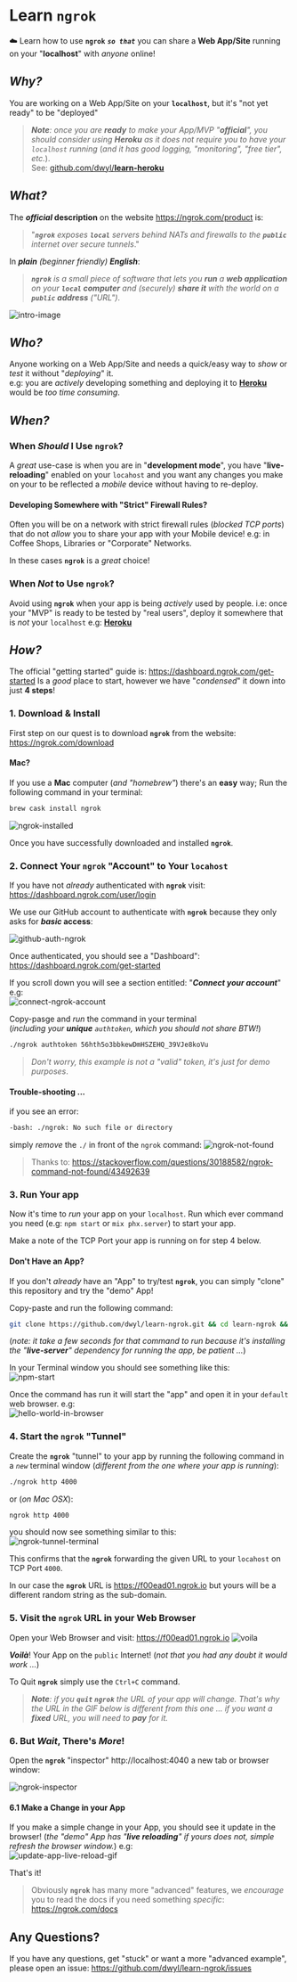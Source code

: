# Learn `ngrok`

:cloud: Learn how to use **`ngrok`**
***`so that`*** you can share
a **Web App/Site** running on your "**localhost**"
with _anyone_ online!

## _Why?_

You are working on a Web App/Site on your **`localhost`**,
but it's "not yet ready" to be "deployed"

> _**Note**: once you are **ready**
to make your App/MVP "**official**",
you should consider using **Heroku**
as it does not require you to have your `localhost` running_
(_and it has good logging, "monitoring", "free tier", etc._). <br />
See:
[github.com/dwyl/**learn-heroku**](https://github.com/dwyl/learn-heroku)


## _What?_

The **_official_ description**
on the website https://ngrok.com/product is:

> "_**`ngrok`** exposes **`local`** servers behind NATs and firewalls
to the **`public`** internet over secure tunnels_."

In _**plain** (beginner friendly) **English**_:

> _**`ngrok`** is a small piece of software
that lets you **run** a **web application** <br />
on your **`local` computer**
and (securely) **share it** with the world
on a **`public` address** ("URL")_.

![intro-image](https://user-images.githubusercontent.com/194400/37253733-66c637dc-252d-11e8-9083-84a553ba9d24.png)

## _Who?_

Anyone working on a Web App/Site
and needs a quick/easy way to _show_ or _test_ it
without "_deploying_" it. <br >
e.g: you are _actively_ developing something
and deploying it to
[**Heroku**](https://github.com/dwyl/learn-heroku)
would be _too time consuming_.


## _When?_

### When _Should_ I Use **`ngrok`**?

A _great_ use-case is when you are in "**development mode**",
you have "**live-reloading**" enabled on your `locahost`
and you want any changes you make on your to be reflected
a _mobile_ device without having to re-deploy.

#### Developing Somewhere with "Strict" Firewall Rules?

Often you will be on a network with strict firewall rules
(_blocked TCP ports_)
that do not _allow_ you to share your app with your Mobile device!
e.g: in Coffee Shops, Libraries or "Corporate" Networks.

In these cases **`ngrok`** is a _great_ choice!

### When _Not_ to Use **`ngrok`**?

Avoid using **`ngrok`** when your app
is being _actively_ used by people.
i.e: once your "MVP" is ready to be tested by "real users",
deploy it somewhere that is _not_ your `localhost`
e.g: [**Heroku**](https://github.com/dwyl/learn-heroku)


## _How?_

The official "getting started" guide is:
https://dashboard.ngrok.com/get-started
Is a _good_ place to start, however we have "_condensed_"
it down into just **4 steps**!

### 1. Download & Install

First step on our quest is to download **`ngrok`** from the website:
https://ngrok.com/download

#### Mac?

If you use a **Mac** computer (_and "homebrew"_)
there's an **easy** way;
Run the following command in your terminal:
```sh
brew cask install ngrok
```
![ngrok-installed](https://user-images.githubusercontent.com/194400/37255696-e7901170-2547-11e8-9086-047db238ee7c.png)


Once you have successfully downloaded and installed **`ngrok`**.




### 2. Connect Your **`ngrok`** "Account" to Your `locahost`

If you have not _already_ authenticated with **`ngrok`**
visit: https://dashboard.ngrok.com/user/login

We use our GitHub account to authenticate with **`ngrok`**
because they only asks for **_basic_ access**:

![github-auth-ngrok](https://user-images.githubusercontent.com/194400/37255798-8d2f9442-2549-11e8-9c6e-ee4cf7af4d86.png)

Once authenticated, you should see a "Dashboard":
https://dashboard.ngrok.com/get-started

If you scroll down you will see a section entitled:
"***Connect your account***"
e.g: <br />
![connect-ngrok-account](https://user-images.githubusercontent.com/194400/37255883-db2b06c6-254a-11e8-8fa2-96f99d07a65e.png)

Copy-pasge and _run_ the command in your terminal <br />
(_including your **unique** `authtoken`,
  which you should not share BTW!_)
```sh
./ngrok authtoken 56hth5o3bbkewDmHSZEHQ_39VJe8koVu
```
> _Don't worry, this example is not a "valid" token,
it's just for demo purposes_.

#### Trouble-shooting  ...

if you see an error:
```sh
-bash: ./ngrok: No such file or directory
```
simply _remove_ the `./` in front of the `ngrok` command:
![ngrok-not-found](https://user-images.githubusercontent.com/194400/37256103-20cbea26-254e-11e8-93f6-14bd79c53721.png)
> Thanks to: https://stackoverflow.com/questions/30188582/ngrok-command-not-found/43492639


### 3. Run Your app

Now it's time to _run_ your app on your `localhost`.
Run which ever command you need (e.g: `npm start` or `mix phx.server`)
to start your app.

Make a note of the TCP Port your app is running on for step 4 below.

#### Don't Have an App?

If you don't _already_ have an "App" to try/test **`ngrok`**,
you can simply "clone" this repository and try the "demo" App!

Copy-paste and run the following command:

```sh
git clone https://github.com/dwyl/learn-ngrok.git && cd learn-ngrok && npm install
```
(_note: it take a few seconds for that command
  to run because it's installing
the "**live-server**" dependency for running the app, be patient ..._)

In your Terminal window you should see something like this:<br />
![npm-start](https://user-images.githubusercontent.com/194400/37256155-b66becde-254e-11e8-8170-e7b6545ef727.png)

Once the command has run it will start the "app"
and open it in your `default` web browser. e.g: <br />
![hello-world-in-browser](https://user-images.githubusercontent.com/194400/37256135-7652625e-254e-11e8-823a-a59ac7c0f128.png)

### 4. Start the **`ngrok`** "Tunnel"

Create the **`ngrok`** "tunnel" to your app
by running the following command
in a _`new`_ terminal window
(_different from the one where your app is running_):
```sh
./ngrok http 4000
```
or (_on Mac OSX_):
```sh
ngrok http 4000
```
you should now see something similar to this: <br />
![ngrok-tunnel-terminal](https://user-images.githubusercontent.com/194400/37256183-2392fa1e-254f-11e8-8a78-40b8c5664819.png)

This confirms that the **`ngrok`** forwarding the given URL
to your `locahost` on TCP Port `4000`.

In our case the **`ngrok`** URL is https://f00ead01.ngrok.io
but yours will be a different random string as the sub-domain.


### 5. Visit the `ngrok` URL in your Web Browser

Open your Web Browser and visit: https://f00ead01.ngrok.io
![voila](https://user-images.githubusercontent.com/194400/37256874-92fad422-2558-11e8-934f-be6e6efcd547.png)


***Voilà***! Your App on the `public` Internet!
(_not that you had any doubt it would work ..._) <br />

To Quit **`ngrok`** simply use the `Ctrl+C` command.

> _**Note**: if you **`quit` `ngrok`**
the URL of your app will change.
That's why the URL in the GIF below
is different from this one ...
if you want a **fixed** URL,
you will need to **pay** for it._

### 6. But _Wait_, There's _More_!

Open the **`ngrok`** "inspector" http://localhost:4040
a new tab or browser window:

![ngrok-inspector](https://user-images.githubusercontent.com/194400/37256355-5cc1f4f0-2551-11e8-86b2-6ed3468012a9.png)

#### 6.1 Make a Change in your App

If you make a simple change in your App,
you should see it update in the browser!
(_the "demo" App has "**live reloading**"
if yours does not, simple refresh the browser window._)
e.g: <br />
![update-app-live-reload-gif](https://user-images.githubusercontent.com/194400/37256787-85f2ac6a-2557-11e8-9a1c-f123647460f2.gif)


That's it!

> Obviously **`ngrok`** has many more "advanced" features,
we _encourage_ you to read the docs
if you need something _specific_: https://ngrok.com/docs


## Any Questions?

If you have any questions, get "stuck"
or want a more "advanced example",
please open an issue: https://github.com/dwyl/learn-ngrok/issues
